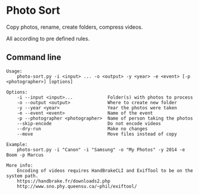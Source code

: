 Photo Sort
==========

Copy photos, rename, create folders, compress videos.

All according to pre defined rules.

Command line
------------
    Usage:
        photo-sort.py -i <input> ... -o <output> -y <year> -e <event> [-p <photographer>] [options]

    Options:
        -i --input <input>...             Folder(s) with photos to process
        -o --output <output>              Where to create new folder
        -y --year <year>                  Year the photos were taken
        -e --event <event>                Name of the event
        -p --photographer <photographer>  Name of person taking the photos
        --skip-encode                     Do not encode videos
        --dry-run                         Make no changes
        --move                            Move files instead of copy

    Example:
        photo-sort.py -i "Canon" -i "Samsung" -o "My Photos" -y 2014 -e Boom -p Marcus

    More info:
        Encoding of videos requires HandBrakeCLI and ExifTool to be on the system path.
        https://handbrake.fr/downloads2.php
        http://www.sno.phy.queensu.ca/~phil/exiftool/